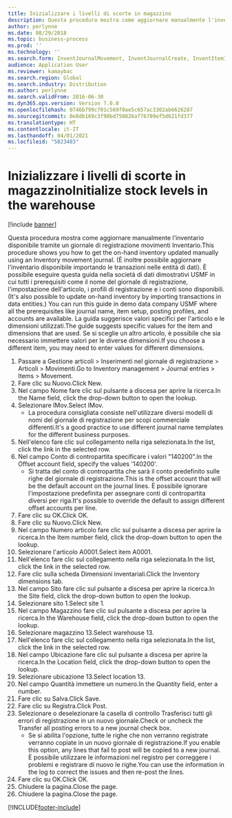```yaml
---
title: Inizializzare i livelli di scorte in magazzino
description: Questa procedura mostra come aggiornare manualmente l'inventario disponibile tramite un giornale di registrazione movimenti Inventario.
author: perlynne
ms.date: 08/29/2018
ms.topic: business-process
ms.prod: ''
ms.technology: ''
ms.search.form: InventJournalMovement, InventJournalCreate, InventItemIdLookupSimple, InventLocationIdLookup, WMSLocationIdLookup
audience: Application User
ms.reviewer: kamaybac
ms.search.region: Global
ms.search.industry: Distribution
ms.author: perlynne
ms.search.validFrom: 2016-06-30
ms.dyn365.ops.version: Version 7.0.0
ms.openlocfilehash: 0746b799c701c569f0ae5c657ac3302ab6626287
ms.sourcegitcommit: 0e8db169c3f90bd750826af76709ef5d621fd377
ms.translationtype: HT
ms.contentlocale: it-IT
ms.lasthandoff: 04/01/2021
ms.locfileid: "5823483"
---
```

# <a name="initialize-stock-levels-in-the-warehouse"></a><span data-ttu-id="db7e7-103">Inizializzare i livelli di scorte in magazzino</span><span class="sxs-lookup"><span data-stu-id="db7e7-103">Initialize stock levels in the warehouse</span></span>

[!include [banner](../../includes/banner.md)]

<span data-ttu-id="db7e7-104">Questa procedura mostra come aggiornare manualmente l'inventario disponibile tramite un giornale di registrazione movimenti Inventario.</span><span class="sxs-lookup"><span data-stu-id="db7e7-104">This procedure shows you how to get the on-hand inventory updated manually using an Inventory movement journal.</span></span> <span data-ttu-id="db7e7-105">(È inoltre possibile aggiornare l'inventario disponibile importando le transazioni nelle entità di dati). È possibile eseguire questa guida nella società di dati dimostrativi USMF in cui tutti i prerequisiti come il nome del giornale di registrazione, l'impostazione dell'articolo, i profili di registrazione e i conti sono disponibili.</span><span class="sxs-lookup"><span data-stu-id="db7e7-105">(It's also possible to update on-hand inventory by importing transactions in data entities.) You can run this guide in demo data company USMF where all the prerequisites like journal name, item setup, posting profiles, and accounts are available.</span></span> <span data-ttu-id="db7e7-106">La guida suggerisce valori specifici per l'articolo e le dimensioni utilizzati.</span><span class="sxs-lookup"><span data-stu-id="db7e7-106">The guide suggests specific values for the item and dimensions that are used.</span></span> <span data-ttu-id="db7e7-107">Se si sceglie un altro articolo, è possibile che sia necessario immettere valori per le diverse dimensioni.</span><span class="sxs-lookup"><span data-stu-id="db7e7-107">If you choose a different item, you may need to enter values for different dimensions.</span></span>

1. <span data-ttu-id="db7e7-108">Passare a Gestione articoli > Inserimenti nel giornale di registrazione > Articoli > Movimenti.</span><span class="sxs-lookup"><span data-stu-id="db7e7-108">Go to Inventory management > Journal entries > Items > Movement.</span></span>
2. <span data-ttu-id="db7e7-109">Fare clic su Nuovo.</span><span class="sxs-lookup"><span data-stu-id="db7e7-109">Click New.</span></span>
3. <span data-ttu-id="db7e7-110">Nel campo Nome fare clic sul pulsante a discesa per aprire la ricerca.</span><span class="sxs-lookup"><span data-stu-id="db7e7-110">In the Name field, click the drop-down button to open the lookup.</span></span>
4. <span data-ttu-id="db7e7-111">Selezionare IMov.</span><span class="sxs-lookup"><span data-stu-id="db7e7-111">Select IMov.</span></span>
    * <span data-ttu-id="db7e7-112">La procedura consigliata consiste nell'utilizzare diversi modelli di nomi del giornale di registrazione per scopi commerciale differenti.</span><span class="sxs-lookup"><span data-stu-id="db7e7-112">It's a good practice to use different journal name templates for the different business purposes.</span></span>  
5. <span data-ttu-id="db7e7-113">Nell'elenco fare clic sul collegamento nella riga selezionata.</span><span class="sxs-lookup"><span data-stu-id="db7e7-113">In the list, click the link in the selected row.</span></span>
6. <span data-ttu-id="db7e7-114">Nel campo Conto di contropartita specificare i valori "140200".</span><span class="sxs-lookup"><span data-stu-id="db7e7-114">In the Offset account field, specify the values '140200'.</span></span>
    * <span data-ttu-id="db7e7-115">Si tratta del conto di contropartita che sarà il conto predefinito sulle righe del giornale di registrazione.</span><span class="sxs-lookup"><span data-stu-id="db7e7-115">This is the offset account that will be the default account on the journal lines.</span></span> <span data-ttu-id="db7e7-116">È possibile ignorare l'impostazione predefinita per assegnare conti di contropartita diversi per riga.</span><span class="sxs-lookup"><span data-stu-id="db7e7-116">It's possible to override the default to assign different offset accounts per line.</span></span>  
7. <span data-ttu-id="db7e7-117">Fare clic su OK.</span><span class="sxs-lookup"><span data-stu-id="db7e7-117">Click OK.</span></span>
8. <span data-ttu-id="db7e7-118">Fare clic su Nuovo.</span><span class="sxs-lookup"><span data-stu-id="db7e7-118">Click New.</span></span>
9. <span data-ttu-id="db7e7-119">Nel campo Numero articolo fare clic sul pulsante a discesa per aprire la ricerca.</span><span class="sxs-lookup"><span data-stu-id="db7e7-119">In the Item number field, click the drop-down button to open the lookup.</span></span>
10. <span data-ttu-id="db7e7-120">Selezionare l'articolo A0001.</span><span class="sxs-lookup"><span data-stu-id="db7e7-120">Select item A0001.</span></span>
11. <span data-ttu-id="db7e7-121">Nell'elenco fare clic sul collegamento nella riga selezionata.</span><span class="sxs-lookup"><span data-stu-id="db7e7-121">In the list, click the link in the selected row.</span></span>
12. <span data-ttu-id="db7e7-122">Fare clic sulla scheda Dimensioni inventariali.</span><span class="sxs-lookup"><span data-stu-id="db7e7-122">Click the Inventory dimensions tab.</span></span>
13. <span data-ttu-id="db7e7-123">Nel campo Sito fare clic sul pulsante a discesa per aprire la ricerca.</span><span class="sxs-lookup"><span data-stu-id="db7e7-123">In the Site field, click the drop-down button to open the lookup.</span></span>
14. <span data-ttu-id="db7e7-124">Selezionare sito 1.</span><span class="sxs-lookup"><span data-stu-id="db7e7-124">Select site 1.</span></span>
15. <span data-ttu-id="db7e7-125">Nel campo Magazzino fare clic sul pulsante a discesa per aprire la ricerca.</span><span class="sxs-lookup"><span data-stu-id="db7e7-125">In the Warehouse field, click the drop-down button to open the lookup.</span></span>
16. <span data-ttu-id="db7e7-126">Selezionare magazzino 13.</span><span class="sxs-lookup"><span data-stu-id="db7e7-126">Select warehouse 13.</span></span>
17. <span data-ttu-id="db7e7-127">Nell'elenco fare clic sul collegamento nella riga selezionata.</span><span class="sxs-lookup"><span data-stu-id="db7e7-127">In the list, click the link in the selected row.</span></span>
18. <span data-ttu-id="db7e7-128">Nel campo Ubicazione fare clic sul pulsante a discesa per aprire la ricerca.</span><span class="sxs-lookup"><span data-stu-id="db7e7-128">In the Location field, click the drop-down button to open the lookup.</span></span>
19. <span data-ttu-id="db7e7-129">Selezionare ubicazione 13.</span><span class="sxs-lookup"><span data-stu-id="db7e7-129">Select location 13.</span></span>
20. <span data-ttu-id="db7e7-130">Nel campo Quantità immettere un numero.</span><span class="sxs-lookup"><span data-stu-id="db7e7-130">In the Quantity field, enter a number.</span></span>
21. <span data-ttu-id="db7e7-131">Fare clic su Salva.</span><span class="sxs-lookup"><span data-stu-id="db7e7-131">Click Save.</span></span>
22. <span data-ttu-id="db7e7-132">Fare clic su Registra.</span><span class="sxs-lookup"><span data-stu-id="db7e7-132">Click Post.</span></span>
23. <span data-ttu-id="db7e7-133">Selezionare o deselezionare la casella di controllo Trasferisci tutti gli errori di registrazione in un nuovo giornale.</span><span class="sxs-lookup"><span data-stu-id="db7e7-133">Check or uncheck the Transfer all posting errors to a new journal check box.</span></span>
    * <span data-ttu-id="db7e7-134">Se si abilita l'opzione, tutte le righe che non verranno registrate verranno copiate in un nuovo giornale di registrazione.</span><span class="sxs-lookup"><span data-stu-id="db7e7-134">If you enable this option, any lines that fail to post will be copied to a new journal.</span></span> <span data-ttu-id="db7e7-135">È possibile utilizzare le informazioni nel registro per correggere i problemi e registrare di nuovo le righe.</span><span class="sxs-lookup"><span data-stu-id="db7e7-135">You can use the information in the log to correct the issues and then re-post the lines.</span></span>  
24. <span data-ttu-id="db7e7-136">Fare clic su OK.</span><span class="sxs-lookup"><span data-stu-id="db7e7-136">Click OK.</span></span>
25. <span data-ttu-id="db7e7-137">Chiudere la pagina.</span><span class="sxs-lookup"><span data-stu-id="db7e7-137">Close the page.</span></span>
26. <span data-ttu-id="db7e7-138">Chiudere la pagina.</span><span class="sxs-lookup"><span data-stu-id="db7e7-138">Close the page.</span></span>



[!INCLUDE[footer-include](../../../includes/footer-banner.md)]